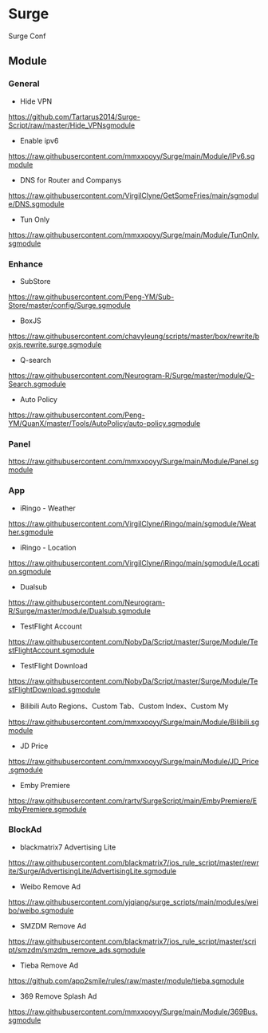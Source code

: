 # Surge
Surge Conf

## Module
### General
 - Hide VPN
 
 https://github.com/Tartarus2014/Surge-Script/raw/master/Hide_VPNsgmodule
 - Enable ipv6
 
 https://raw.githubusercontent.com/mmxxooyy/Surge/main/Module/IPv6.sgmodule
 - DNS for Router and Companys
 
 https://raw.githubusercontent.com/VirgilClyne/GetSomeFries/main/sgmodule/DNS.sgmodule
 - Tun Only
 
 https://raw.githubusercontent.com/mmxxooyy/Surge/main/Module/TunOnly.sgmodule
### Enhance
 - SubStore
 
 https://raw.githubusercontent.com/Peng-YM/Sub-Store/master/config/Surge.sgmodule
 - BoxJS

 https://raw.githubusercontent.com/chavyleung/scripts/master/box/rewrite/boxjs.rewrite.surge.sgmodule
 - Q-search
 
 https://raw.githubusercontent.com/Neurogram-R/Surge/master/module/Q-Search.sgmodule
 - Auto Policy
 
 https://raw.githubusercontent.com/Peng-YM/QuanX/master/Tools/AutoPolicy/auto-policy.sgmodule
### Panel
 https://raw.githubusercontent.com/mmxxooyy/Surge/main/Module/Panel.sgmodule
### App
 - iRingo - Weather
 
 https://raw.githubusercontent.com/VirgilClyne/iRingo/main/sgmodule/Weather.sgmodule
 - iRingo - Location
 
 https://raw.githubusercontent.com/VirgilClyne/iRingo/main/sgmodule/Location.sgmodule
 - Dualsub
 
 https://raw.githubusercontent.com/Neurogram-R/Surge/master/module/Dualsub.sgmodule

 - TestFlight Account
 
 https://raw.githubusercontent.com/NobyDa/Script/master/Surge/Module/TestFlightAccount.sgmodule
 - TestFlight Download
 
 https://raw.githubusercontent.com/NobyDa/Script/master/Surge/Module/TestFlightDownload.sgmodule
 - Bilibili Auto Regions、Custom Tab、Custom Index、Custom My
 
 https://raw.githubusercontent.com/mmxxooyy/Surge/main/Module/Bilibili.sgmodule
 - JD Price

 https://raw.githubusercontent.com/mmxxooyy/Surge/main/Module/JD_Price.sgmodule
 - Emby Premiere
 
 https://raw.githubusercontent.com/rartv/SurgeScript/main/EmbyPremiere/EmbyPremiere.sgmodule

### BlockAd
 - blackmatrix7 Advertising Lite
 
 https://raw.githubusercontent.com/blackmatrix7/ios_rule_script/master/rewrite/Surge/AdvertisingLite/AdvertisingLite.sgmodule
 - Weibo Remove Ad
 
 https://raw.githubusercontent.com/yjqiang/surge_scripts/main/modules/weibo/weibo.sgmodule
 - SMZDM Remove Ad
 
 https://raw.githubusercontent.com/blackmatrix7/ios_rule_script/master/script/smzdm/smzdm_remove_ads.sgmodule
 - Tieba Remove Ad
 
 https://github.com/app2smile/rules/raw/master/module/tieba.sgmodule
 - 369 Remove Splash Ad
 
 https://raw.githubusercontent.com/mmxxooyy/Surge/main/Module/369Bus.sgmodule
